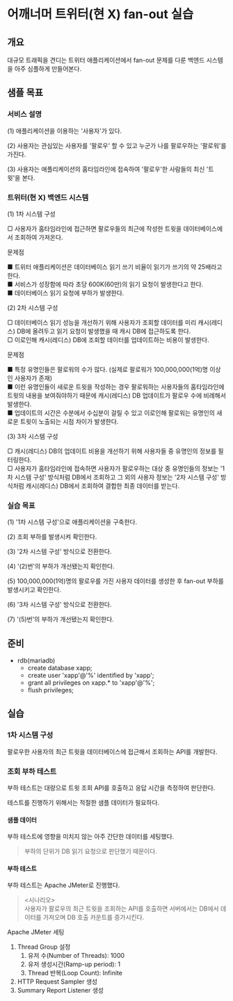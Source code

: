 # 어깨너머 트위터(현 X) fan-out 실습

## 개요

대규모 트래픽을 견디는 트위터 애플리케이션에서 fan-out 문제를 다룬 백엔드 시스템을 아주 심플하게 만들어본다.

## 샘플 목표

### 서비스 설명

(1) 애플리케이션을 이용하는 '사용자'가 있다.

(2) 사용자는 관심있는 사용자를 '팔로우' 할 수 있고 누군가 나를 팔로우하는 '팔로워'를 가진다.

(3) 사용자는 애플리케이션의 홈타임라인에 접속하여 '팔로우'한 사람들의 최신 '트윗'을 본다.

### 트위터(현 X) 백엔드 시스템

(1) 1차 시스템 구성

▢ 사용자가 홈타임라인에 접근하면 팔로우들의 최근에 작성한 트윗을 데이터베이스에서 조회하여 가져온다.

문제점

■ 트위터 애플리케이션은 데이터베이스 읽기 쓰기 비율이 읽기가 쓰기의 약 25배라고 한다.  
■ 서비스가 성장함에 따라 초당 600K(60만)의 읽기 요청이 발생한다고 한다.  
■ 데이터베이스 읽기 요청에 부하가 발생한다.


(2) 2차 시스템 구성

▢ 데이터베이스 읽기 성능을 개선하기 위해 사용자가 조회할 데이터를 미리 캐시(레디스) DB에 올려두고 읽기 요청이 발생했을 때 캐시 DB에 접근하도록 한다.  
▢ 이로인해 캐시(레디스) DB에 조회할 데이터를 업데이트하는 비용이 발생한다.

문제점

■ 특정 유명인들은 팔로워의 수가 많다. (실제로 팔로워가 100,000,000(1억)명 이상인 사용자가 존재)  
■ 이런 유명인들이 새로운 트윗을 작성하는 경우 팔로워하는 사용자들의 홈타임라인에 트윗의 내용을 보여줘야하기 때문에 캐시(레디스) DB 업데이트가 팔로우 수에 비례해서 발생한다.  
■ 업데이트의 시간은 수분에서 수십분이 걸릴 수 있고 이로인해 팔로워는 유명인의 새로운 트윗이 노출되는 시점 차이가 발생한다.


(3) 3차 시스템 구성

▢ 캐시(레디스) DB의 업데이트 비용을 개선하기 위해 사용자들 중 유명인의 정보를 필터링한다.  
▢ 사용자가 홈타임라인에 접속하면 사용자가 팔로우하는 대상 중 유명인들의 정보는 '1차 시스템 구성' 방식처럼 DB에서 조회하고 그 외의 사용자 정보는 '2차 시스템 구성' 방식처럼 캐시(레디스) DB에서 조회하여 결합한 최종 데이터를 받는다.


### 실습 목표

(1) '1차 시스템 구성'으로 애플리케이션을 구축한다.  

(2) 조회 부하를 발생시켜 확인한다.

(3) '2차 시스템 구성' 방식으로 전환한다.

(4) '(2)번'의 부하가 개선됐는지 확인한다.

(5) 100,000,000(1억)명의 팔로우를 가진 사용자 데이터를 생성한 후 fan-out 부하를 발생시키고 확인한다.

(6) '3차 시스템 구성' 방식으로 전환한다.

(7) '(5)번'의 부하가 개선됐는지 확인한다.

## 준비

- rdb(mariadb)
  - create database xapp;
  - create user 'xapp'@'%' identified by 'xapp';
  - grant all privileges on xapp.* to 'xapp'@'%';
  - flush privileges;

## 실습

### 1차 시스템 구성

팔로우한 사용자의 최근 트윗을 데이터베이스에 접근해서 조회하는 API를 개발한다.

### 조회 부하 테스트

부하 테스트는 대량으로 트윗 조회 API를 호출하고 응답 시간을 측정하여 판단한다.

테스트를 진행하기 위해서는 적절한 샘플 데이터가 필요하다.

#### 샘플 데이터

부하 테스트에 영향을 미치지 않는 아주 간단한 데이터를 세팅했다.  

> 부하의 단위가 DB 읽기 요청으로 판단했기 때문이다.

#### 부하 테스트

부하 테스트는 Apache JMeter로 진행했다.  

> <시나리오>  
> 사용자가 팔로우의 최근 트윗을 조회하는 API를 호출하면 서버에서는 DB에서 데이터를 가져오며 DB 호출 카운트를 증가시킨다.

Apache JMeter 세팅

1. Thread Group 설정
   1. 유저 수(Number of Threads): 1000
   2. 유저 생성시간(Ramp-up period): 1
   3. Thread 반복(Loop Count): Infinite
2. HTTP Request Sampler 생성
3. Summary Report Listener 생성

